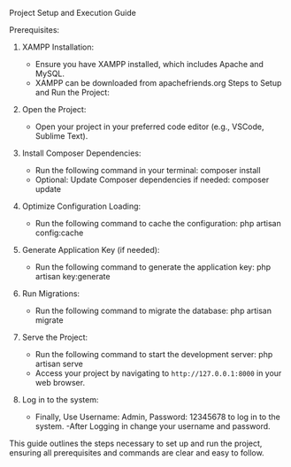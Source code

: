 Project Setup and Execution Guide

Prerequisites:
1. XAMPP Installation:
   - Ensure you have XAMPP installed, which includes Apache and MySQL.
   - XAMPP can be downloaded from apachefriends.org
Steps to Setup and Run the Project:
1. Open the Project:
   - Open your project in your preferred code editor (e.g., VSCode, Sublime Text).

2. Install Composer Dependencies:
   - Run the following command in your terminal:
     composer install
   - Optional: Update Composer dependencies if needed:
   composer update
   
3. Optimize Configuration Loading:
   - Run the following command to cache the configuration:
     php artisan config:cache
    
4. Generate Application Key (if needed):
   - Run the following command to generate the application key:
     php artisan key:generate


5. Run Migrations:
   - Run the following command to migrate the database:
     php artisan migrate
    
6. Serve the Project:
   - Run the following command to start the development server:
     php artisan serve
   - Access your project by navigating to `http://127.0.0.1:8000` in your web browser.

7. Log in to the system:
   - Finally, Use Username: Admin, Password: 12345678 to log in to the system.
   -After Logging in change your username and password.


This guide outlines the steps necessary to set up and run the project, ensuring all prerequisites and commands are clear and easy to follow.
